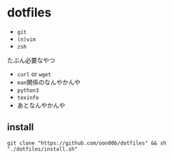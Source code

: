 # dotfiles

* `git`
* `(n)vim`
* `zsh`

たぶん必要なやつ
* `curl` or `wget`
* `man`関係のなんやかんや
* `python3`
* `texinfo`
* あとなんやかんや

## install
```
git clone "https://github.com/oon00b/dotfiles" && sh "./dotfiles/install.sh"
```
